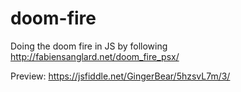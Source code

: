 # doom-fire

Doing the doom fire in JS by following http://fabiensanglard.net/doom_fire_psx/

Preview: https://jsfiddle.net/GingerBear/5hzsvL7m/3/
